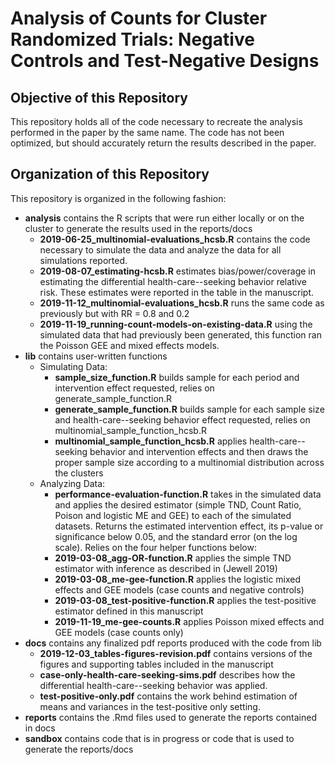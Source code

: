 # Analysis of Counts for Cluster Randomized Trials: Negative Controls and Test-Negative Designs

## Objective of this Repository
This repository holds all of the code necessary to recreate the analysis performed in the paper by the same name. The code has not been optimized, but should accurately return the results described in the paper. 

## Organization of this Repository
This repository is organized in the following fashion:
* **analysis** contains the R scripts that were run either locally or on the cluster to generate the results used in the reports/docs
   + **2019-06-25_multinomial-evaluations_hcsb.R** contains the code necessary to simulate the data and analyze the data for all simulations reported.
   + **2019-08-07_estimating-hcsb.R** estimates bias/power/coverage in estimating the differential health-care--seeking behavior relative risk. These estimates were reported in the table in the manuscript.
   + **2019-11-12_multinomial-evaluations_hcsb.R** runs the same code as previously but with RR = 0.8 and 0.2
   + **2019-11-19_running-count-models-on-existing-data.R** using the simulated data that had previously been generated, this function ran the Poisson GEE and mixed effects models. 
* **lib** contains user-written functions
   + Simulating Data:
      + **sample_size_function.R** builds sample for each period and intervention effect requested, relies on generate_sample_function.R
      + **generate_sample_function.R** builds sample for each sample size and health-care--seeking behavior effect requested, relies on multinomial_sample_function_hcsb.R
      + **multinomial_sample_function_hcsb.R** applies health-care--seeking behavior and intervention effects and then draws the proper sample size according to a multinomial distribution across the clusters
   + Analyzing Data:
      + **performance-evaluation-function.R** takes in the simulated data and applies the desired estimator (simple TND, Count Ratio, Poison and logistic ME and GEE) to each of the simulated datasets. Returns the estimated intervention effect, its p-value or significance below 0.05, and the standard error (on the log scale). Relies on the four helper functions below: 
      + **2019-03-08_agg-OR-function.R** applies the simple TND estimator with inference as described in (Jewell 2019) 
      + **2019-03-08_me-gee-function.R** applies the logistic mixed effects and GEE models (case counts and negative controls)
      + **2019-03-08_test-positive-function.R** applies the test-positive estimator defined in this manuscript
      + **2019-11-19_me-gee-counts.R** applies Poisson mixed effects and GEE models (case counts only)
* **docs** contains any finalized pdf reports produced with the code from lib
   + **2019-12-03_tables-figures-revision.pdf** contains versions of the figures and supporting tables included in the manuscript
   + **case-only-health-care-seeking-sims.pdf** describes how the differential health-care--seeking behavior was applied.
   + **test-positive-only.pdf** contains the work behind estimation of means and variances in the test-positive only setting.
* **reports** contains the .Rmd files used to generate the reports contained in docs
* **sandbox** contains code that is in progress or code that is used to generate the reports/docs
